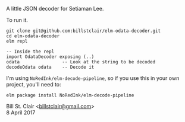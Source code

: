 A little JSON decoder for Setiaman Lee.

To run it.

    git clone git@github.com:billstclair/elm-odata-decoder.git
    cd elm-odata-decoder
    elm repl
    
    -- Inside the repl
    import OdataDecoder exposing (..)
    odata                -- Look at the string to be decoded
    decodeOdata odata    -- Decode it
    
I'm using `NoRedInk/elm-decode-pipeline`, so if you use this in your own project, you'll need to:

    elm package install NoRedInk/elm-decode-pipeline

Bill St. Clair &lt;<billstclair@gmail.com>&gt;  
8 April 2017
